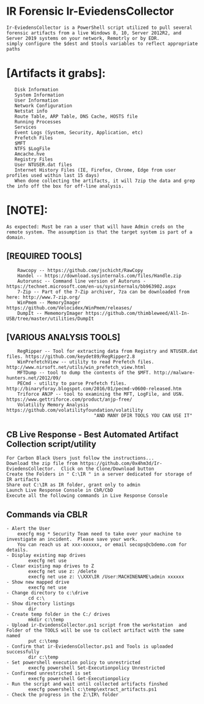 #   IR Forensic Ir-EviedensCollector
    Ir-EviedensCollector is a PowerShell script utilized to pull several forensic artifacts from a live Windows 8, 10, Server 2012R2, and Server 2019 systems on your network, Remotrly or by EDR.
    simply configure the $dest and $tools variables to reflect appropriate paths
#   [Artifacts it grabs]:
	   Disk Information
	   System Information
	   User Information
	   Network Configuration
	   Netstat info
	   Route Table, ARP Table, DNS Cache, HOSTS file
	   Running Processes
	   Services
	   Event Logs (System, Security, Application, etc)
	   Prefetch Files
	   $MFT
	   NTFS $LogFile
	   Amcache.hve
	   Registry Files
	   User NTUSER.dat files
	   Internet History Files (IE, Firefox, Chrome, Edge from user profiles used within last 15 days)
	   When done collecting the artifacts, it will 7zip the data and grep the info off the box for off-line analysis.

#   [NOTE]: 
    As expected: Must be ran a user that will have Admin creds on the remote system. The assumption is that the target system is part of a domain.

##  [REQUIRED TOOLS]
		Rawcopy -- https://github.com/jschicht/RawCopy
		Handel -- https://download.sysinternals.com/files/Handle.zip
		Autorunsc -- Command line version of Autoruns - https://technet.microsoft.com/en-us/sysinternals/bb963902.aspx
		7-Zip -- Part of the 7-Zip archiver, 7za can be downloaded from here: http://www.7-zip.org/
		WinPmem -- MemoryImager https://github.com/Velocidex/WinPmem/releases/
		DumpIt -- MememoryImager https://github.com/thimbleweed/All-In-USB/tree/master/utilities/DumpIt

##  [VARIOUS ANALYSIS TOOLS]
		RegRipper -- Tool for extracting data from Registry and NTUSER.dat files. https://github.com/keydet89/RegRipper2.8
		WinPrefetchView -- utility to read Prefetch files. http://www.nirsoft.net/utils/win_prefetch_view.html
		MFTDump -- tool to dump the contents of the $MFT. http://malware-hunters.net/2012/09/
		PECmd - utility to parse Prefetch files. http://binaryforay.blogspot.com/2016/01/pecmd-v0600-released.htm
		Triforce ANJP -- tool to examining the MFT, LogFile, and USN. https://www.gettriforce.com/product/anjp-free/
		Volatility Memory Analysis https://github.com/volatilityfoundation/volatility
                                    "AND MANY DFIR TOOLS YOU CAN USE IT"

## CB Live Response - Best Automated Artifact Collection script/utility
    For Carbon Black Users just follow the instructions...
    Download the zip file from https://github.com/0x4hm3d/Ir-EviedensCollector.  Click on the Clone/Download button
    Create the Folders in " C:\IR " in a server dedicated for storage of IR artifacts
    Share out C:\IR as IR folder, grant only to admin
    Launch Live Response Console in CbR/CbD
    Execute all the following commands in Live Response Console
        
## Commands via CBLR
	- Alert the User 
		execfg msg * Security Team need to take over your machine to investigate an incident.  Please save your work.  
		You can reach us at xxx-xxxxxx, or email secops@cbdemo.com for details.
	- Display existing map drives
        	execfg net use 
	- Clear existing map drives to Z
        	execfg net use z: /delete
        	execfg net use z: \\XXX\IR /User:MACHINENAME\admin xxxxxx
	- Show new mapped drive
        	execfg net use
	- Change directory to c:\drive
        	cd c:\
	- Show directory listings
        	dir
	- Create temp folder in the C:/ drives
        	mkdir c:\temp
	- Upload ir-EviedensCollector.ps1 script from the workstation  and Folder of the TOOLS will be use to collect artifact with the same named
        	put c:\temp
	- Confirm that ir-EviedensCollector.ps1 and Tools is uploaded successfully
        	dir c:\temp
	- Set powershell execution policy to unrestricted
        	execfg powershell Set-Executionpolicy Unrestricted
	- Confirmed unrestricted is set
        	execfg powershell Get-Executionpolicy
	- Run the script and wait until collected artifacts finshed
        	execfg powershell c:\temp\extract_artifacts.ps1
	- Check the progress in the Z:\IR\ folder

